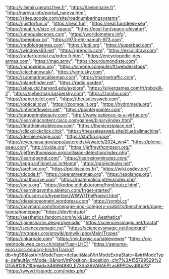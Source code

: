 "http://villemin.gerard.free.fr",
"https://lavionnaire.fr",
"http://nareva.info/portail_nareva.htm",
"https://sites.google.com/site/roadnumberingsystems",
"https://justforfun.io",
"https://neal.fun",
"https://neal.fun/deep-sea",
"https://neal.fun/size-of-space/",
"https://neal.fun/space-elevator/",
"https://unequalscenes.com",
"https://worldometers.info",
"https://beepbox.co",
"https://973-eht-namuh-973.com",
"https://redblobgames.com",
"https://jodi.org",
"https://superbad.com",
"https://windows93.net",
"https://grepolis.com",
"https://excalidraw.com",
"https://radartutorial.eu/index.fr.html",
"https://encyclopedie-des-armes.com",
"https://map.army",
"https://tourdumondiste.com",
"https://nanowrimo.org",
"https://simone.computer/#/webdesktops",
"https://ciechanow.ski",
"https://ventusky.com",
"https://submarinecablemap.com",
"https://marinetraffic.com",
"https://planefinder.net",
"https://radio.garden",
"https://atlas.cid.harvard.edu/explore",
"https://silvergames.com/fr/robokill-2",
"https://cybermap.kaspersky.com",
"https://zombo.com",
"https://papertoilet.com",
"https://theuselessweb.com",
"https://optical.toys",
"https://zoomquilt.org",
"https://hydromeda.org",
"https://infiniteflowers.net",
"https://pointerpointer.com",
"http://staggeringbeauty.com",
"http://www.patience-is-a-virtue.org",
"https://learningcontent.cisco.com/games/binary/index.html",
"https://findtheinvisiblecow.com",
"https://thenicestplace.net",
"https://clickclickclick.click",
"https://theuselessweb.site/blueballmachine",
"https://dernierepage.com",
"https://stuffin.space",
"https://eyes.nasa.gov/apps/asteroids/#/watch/2024_wn4",
"https://pleine-peau.com",
"http://oxide.org",
"https://jeffreythompson.org/",
"https://jeffreythompson.org/collision-detection/index.php",
"https://learnopengl.com/",
"https://learnxinyminutes.com/",
"https://epgp.inflibnet.ac.in/Home",
"https://projecteuler.net",
"https://archive.org",
"https://politiscales.fr/",
"https://wiki.osdev.org",
"https://dcode.fr",
"https://openstreetmap.org",
"https://esolangs.org",
"https://mathcurve.com",
"https://matematica.pt/en/index.php",
"https://oeis.org",
"https://kodpe.github.io/umq/html/quizz.html",
"https://learningsynths.ableton.com/fr/get-started",
"https://info.cern.ch/hypertext/WWW/TheProject.html",
"https://dessingeometri.wordpress.com"
"https://symbl.cc"
"https://baymard.com/homepage-and-category-usability/benchmark/page-types/homepage"
"https://devhints.io/"
"https://aesthetics.fandom.com/wiki/List_of_Aesthetics"
"https://jamesharris.design/periodic"
"https://sciencevsmagic.net/fractal"
"https://sciencevsmagic.net"
"https://sciencevsmagic.net/logicgrid"
"https://tvtropes.org/pmwiki/pmwiki.php/Main/Tropes"
"https://inkarnate.com"
"https://mk.bcgsc.ca/tableviewer"
"https://op-webtools.web.cern.ch/vistar/?usr=LHC1"
"https://genome-euro.ucsc.edu/cgi-bin/hgTracks?db=hg38&lastVirtModeType=default&lastVirtModeExtraState=&virtModeType=default&virtMode=0&nonVirtPosition=&position=chr7%3A155799529%2D155812871&hgsid=346994980_E73Sa36VARAEPLasBPPOsvdRfbPS"
"https://www.tristandc.com/index.php"